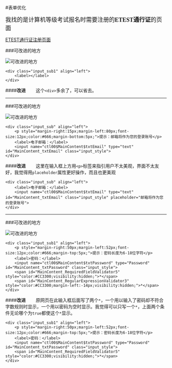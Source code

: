 #<font face="微软雅黑">表单优化</font>

<font face="微软雅黑" size=4>我找的是计算机等级考试报名时需要注册的**ETEST通行证**的页面</font>

[ETEST通行证注册页面](https://passport.etest.net.cn/Register"ETEST通行证")

###<font face="微软雅黑">可改进的地方</font>

![可改进的地方](https://app.yinxiang.com/shard/s41/res/a5a16269-532b-4181-a8e1-c3535d0d6c6c"可改进的地方")

	<div class="input_sub1" align="left">
		<label></label>
	</div>

####<font face="微软雅黑">**改进**
&emsp;&emsp;这个`<div>`多余了，可以省去。</font>

******************************************************

###<font face="微软雅黑">可改进的地方</font>

![可改进的地方](https://app.yinxiang.com/shard/s41/res/1166dcff-6bd5-4ad8-a382-325c937f0149"可改进的地方")

	<div class="input_sub" align="left">
		<p style="margin-right:15px;margin-left:80px;font-size:12px;color:#666;margin-bottom:5px;">提示：邮箱将作为您的登录账号</p>
		<label>电子邮箱：</label>
		<input name="ctl00$MainContent$txtEmail" type="text" id="MainContent_txtEmail" class="input_style">
	</div>

####<font face="微软雅黑">**改进**
&emsp;&emsp;这里在输入框上方用`<p>`标签来指引用户不太美观，界面不太友好，我觉得用`placeholder`属性更好操作，而且也更美观</font>

	<div class="input_sub" align="left">
		<label>电子邮箱：</label>
		<input name="ctl00$MainContent$txtEmail" type="text" id="MainContent_txtEmail" class="input_style" placeholder="邮箱将作为您的登录账号">
	</div>

**********************************************************

###<font face="微软雅黑">可改进的地方</font>

![可改进的地方](https://app.yinxiang.com/shard/s41/res/c2fdd807-e6e5-45ed-8060-265d8b8f6f8d"可改进的地方")

	<div class="input_sub1" align="left">
		<p style="margin-right:50px;margin-left:52px;font-size:12px;color:#666;margin-top:5px;">提示：密码长度为6-18位字符</p>
		<label>密码：</label>
		<input name="ctl00$MainContent$txtPassword" type="Password" id="MainContent_txtPassword" class="input_style">
		<span id="MainContent_RequiredFieldValidator5" style="color:#CC3300;visibility:hidden;">*</span>
		<span id="MainContent_RegularExpressionValidator3" style="color:#CC3300;margin-left:-14px;visibility:hidden;">*</span>
	</div>

####<font face="微软雅黑">**改进**
&emsp;&emsp;原网页在此输入框后面写了两个`*`，一个用以输入了密码却不符合字数规则时显示，一个用以密码为空时显示。我觉得可以只写一个`*`，上面两个条件无论哪个为`true`都使这个`*`显示。</font>

	<div class="input_sub1" align="left">
		<p style="margin-right:50px;margin-left:52px;font-size:12px;color:#666;margin-top:5px;">提示：密码长度为6-18位字符</p>
		<label>密码：</label>
		<input name="ctl00$MainContent$txtPassword" type="Password" id="MainContent_txtPassword" class="input_style">
		<span id="MainContent_RequiredFieldValidator5" style="color:#CC3300;visibility:hidden;">*</span>
	</div>
